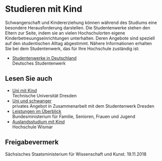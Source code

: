 # Studieren mit Kind

Schwangerschaft und Kindererziehung können während des Studiums eine besondere Herausforderung darstellen. Die Studentenwerke stehen den Eltern zur Seite, indem sie an vielen Hochschulorten eigene Kinderbetreuungseinrichtungen unterhalten. Deren Angebote sind speziell auf den studentischen Alltag abgestimmt. Nähere Informationen erhalten Sie bei dem Studentenwerk, das für Ihre Hochschule zuständig ist:

* [Studentenwerke in Deutschland](http://www.studentenwerke.de/de/landkarte "Deutschland-Karte der Studentenwerke")  
  Deutsches Studentenwerk

## Lesen Sie auch

* [Uni mit Kind](https://tu-dresden.de/tu-dresden/chancengleichheit/familienfreundlichkeit)  
  Technische Universität Dresden
* [Uni und schwanger](http://www.uni-und-schwanger.de/)  
  privates Angebot in Zusammenarbeit mit dem Studentenwerk Dresden
* [Leistungen im Überblick](https://familienportal.de/familienportal/lebenslagen/kinderwunsch-adoption/kinderwunsch-und-adoption/welche-unterstuetzungen-und-finanziellen-leistungen-gibt-es-/125988 "Leistungen im Überblick (BMFSFJ)")  
  Bundesministerium für Familie, Senioren, Frauen und Jugend
* [Auslandsstudium mit Kind](http://www.studieren-mit-kind.org/auslandsstudium-mit-kind/ "Website von \"Studieren mit Kind\"")  
  Hochschule Wismar

## Freigabevermerk

Sächsisches Staatsministerium für Wissenschaft und Kunst. 19.11.2018
